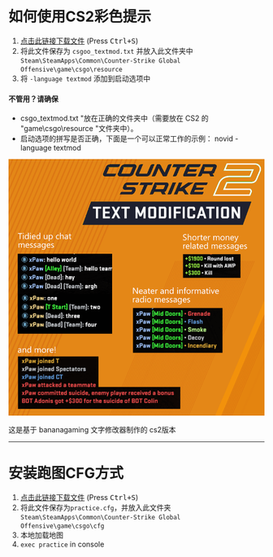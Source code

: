 # 如何使用CS2彩色提示

1. [点击此链接下载文件](https://raw.githubusercontent.com/2233admin/CS2-stuff-CN/main/CS2_textMode_CN.txt) (Press <kbd>Ctrl+S</kbd>)
2. 将此文件保存为 `csgoo_textmod.txt` 并放入此文件夹中 `Steam\SteamApps\Common\Counter-Strike Global Offensive\game\csgo\resource`
3. 将 `-language textmod` 添加到启动选项中

#### 不管用？请确保
- csgo_textmod.txt "放在正确的文件夹中（需要放在 CS2 的 "game\csgo\resource "文件夹中）。
- 启动选项的拼写是否正确，下面是一个可以正常工作的示例： novid -language textmod

![](screenshot.png)

这是基于 bananagaming 文字修改器制作的 cs2版本

----

# 安装跑图CFG方式

1. [点击此链接下载文件](https://raw.githubusercontent.com/xPaw/CS2/main/cs2practice.cfg) (Press <kbd>Ctrl+S</kbd>)
2. 将此文件保存为`practice.cfg`，并放入此文件夹 `Steam\SteamApps\Common\Counter-Strike Global Offensive\game\csgo\cfg`
3. 本地加载地图
4. `exec practice` in console
